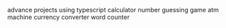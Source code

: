advance projects using typescript
calculator
number guessing game
atm machine
currency converter
word counter
